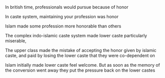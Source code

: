 In british time, professionals would pursue because of honor

In caste system, maintaining your profession was honor

Islam made some profession more honorable than others

The complex indo-islamic caste system made lower caste particularly miserable, 

The upper class made the mistake of accepting the honor given by islamic caste, and paid by losing the lower caste that they were co-dependent on

Islam initially made lower caste feel welcome. But as soon as the memory of the conversion went away they put the pressure back on the lower castes